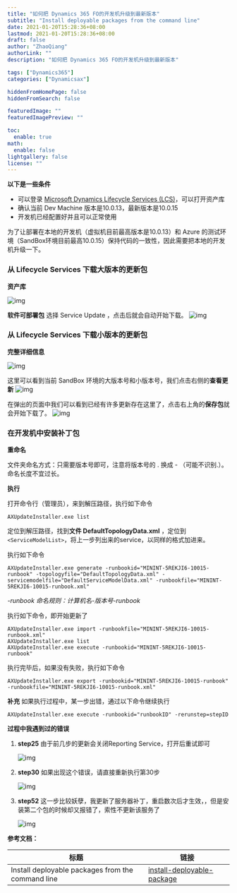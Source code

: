```yaml
---
title: "如何把 Dynamics 365 FO的开发机升级到最新版本"
subtitle: "Install deployable packages from the command line"
date: 2021-01-20T15:28:36+08:00
lastmod: 2021-01-20T15:28:36+08:00
draft: false
author: "ZhaoQiang"
authorLink: ""
description: "如何把 Dynamics 365 FO的开发机升级到最新版本"

tags: ["Dynamics365"]
categories: ["Dynamicsax"]

hiddenFromHomePage: false
hiddenFromSearch: false

featuredImage: ""
featuredImagePreview: ""

toc:
  enable: true
math:
  enable: false
lightgallery: false
license: ""
---
```


<!--more-->

**以下是一些条件**

* 可以登录 [Microsoft Dynamics Lifecycle Services \(LCS\)](https://lcs.dynamics.com/)，可以打开资产库
* 确认当前 Dev Machine 版本是10.0.13，最新版本是10.0.15
* 开发机已经配置好并且可以正常使用

为了让部署在本地的开发机（虚拟机目前最高版本是10.0.13）和 Azure 的测试环境（SandBox环境目前最高10.0.15）保持代码的一致性，因此需要把本地的开发机升级一下。

### 从 Lifecycle Services 下载大版本的更新包

**资产库**

![img](https://nashome-image-bucket.oss-cn-shanghai.aliyuncs.com/Images/D365UpgradeDevEnv/4.png)

**软件可部署包**
选择 Service Update ，点击后就会自动开始下载。
![img](https://nashome-image-bucket.oss-cn-shanghai.aliyuncs.com/Images/D365UpgradeDevEnv/5.png)

### 从 Lifecycle Services 下载小版本的更新包

**完整详细信息**

![img](https://nashome-image-bucket.oss-cn-shanghai.aliyuncs.com/Images/D365UpgradeDevEnv/1.png)

这里可以看到当前 SandBox 环境的大版本号和小版本号，我们点击右侧的**查看更新**
![img](https://nashome-image-bucket.oss-cn-shanghai.aliyuncs.com/Images/D365UpgradeDevEnv/2.png)

在弹出的页面中我们可以看到已经有许多更新存在这里了，点击右上角的**保存包**就会开始下载了。
![img](https://nashome-image-bucket.oss-cn-shanghai.aliyuncs.com/Images/D365UpgradeDevEnv/3.png)



### 在开发机中安装补丁包

**重命名**

文件夹命名方式：只需要版本号即可，注意将版本号的 . 换成 - （可能不识别.）。命名长度不宜过长。

**执行**

打开命令行（管理员），来到解压路径，执行如下命令

```
AXUpdateInstaller.exe list
```

定位到解压路径，找到**文件 DefaultTopologyData.xml** ，定位到`<ServiceModelList>`，将上一步列出来的service，以同样的格式加进来。

执行如下命令

```
AXUpdateInstaller.exe generate -runbookid="MININT-5REKJI6-10015-runbook" -topologyfile="DefaultTopologyData.xml" -servicemodelfile="DefaultServiceModelData.xml" -runbookfile="MININT-5REKJI6-10015-runbook.xml"
```

*-runbook 命名规则：计算机名-版本号-runbook*

执行如下命令，即开始更新了

```
AXUpdateInstaller.exe import -runbookfile="MININT-5REKJI6-10015-runbook.xml"
AXUpdateInstaller.exe list
AXUpdateInstaller.exe execute -runbookid="MININT-5REKJI6-10015-runbook"
```

执行完毕后，如果没有失败，执行如下命令

```
AXUpdateInstaller.exe export -runbookid="MININT-5REKJI6-10015-runbook" -runbookfile="MININT-5REKJI6-10015-runbook.xml"
```

**补充**
如果执行过程中，某一步出错，通过以下命令继续执行

```
AXUpdateInstaller.exe execute -runbookid="runbookID" -rerunstep=stepID
```

**过程中我遇到过的错误**

1. **step25** 由于前几步的更新会关闭Reporting Service，打开后重试即可

   ![img](https://nashome-image-bucket.oss-cn-shanghai.aliyuncs.com/Images/D365UpgradeDevEnv/step25-error.png)

2. **step30** 如果出现这个错误，请直接重新执行第30步

   ![img](https://nashome-image-bucket.oss-cn-shanghai.aliyuncs.com/Images/D365UpgradeDevEnv/step30-error.png)

3. **step52** 这一步比较妖孽，我更新了服务器补丁，重启数次后才生效，，但是安装第二个包的时候却又报错了，索性不更新该服务了

   ![img](https://nashome-image-bucket.oss-cn-shanghai.aliyuncs.com/Images/D365UpgradeDevEnv/step52-error.png)

**参考文档：**

| 标题                                              | 链接                                                         |
| ------------------------------------------------- | ------------------------------------------------------------ |
| Install deployable packages from the command line | [install-deployable-package](https://docs.microsoft.com/zh-cn/dynamics365/fin-ops-core/dev-itpro/deployment/install-deployable-package) |

